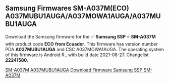 <h2>Samsung Firmwares SM-A037M(ECO) A037MUBU1AUGA/A037MOWA1AUGA/A037MUBU1AUGA</h2>
Download the Samsung firmware for the ✅ <strong>Samsung SSP </strong> ⭐ <strong>SM-A037M</strong> with product code <strong>ECO</strong> <strong> from Ecuador</strong>. This firmware has version number PDA <strong>A037MUBU1AUGA</strong> and CSC A037MOWA1AUGA. The operating system of this firmware is Android R , with build date 2021-08-27. Changelist <strong>22241580</strong>.


[SM-A037M](https://samfirm.shop/samsung/model/SM-A037M)
[A037MUBU1AUGA](https://samfirm.shop/samsung/pda/A037MUBU1AUGA)
[Download Firmware Samsung SSP SM-A037M](https://samfirm.shop/samsung/firmware/454818)
